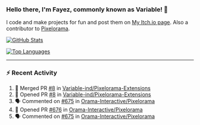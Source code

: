 ### Hello there, I'm Fayez, commonly known as Variable! 👋
I code and make projects for fun and post them on [My Itch.io page](https://variable-industries.itch.io/). Also a contributor to [Pixelorama](https://github.com/Orama-Interactive/Pixelorama).

[![GitHub Stats](https://github-readme-stats.vercel.app/api/?username=Variable-ind&show_icons=true&theme=merko)](https://github.com/anuraghazra/github-readme-stats)

[![Top Languages](https://github-readme-stats.vercel.app/api/top-langs/?username=Variable-ind&layout=compact&theme=merko)](https://github.com/anuraghazra/github-readme-stats)

---

### :zap: Recent Activity

<!--START_SECTION:activity-->
1. 🎉 Merged PR [#8](https://github.com/Variable-ind/Pixelorama-Extensions/pull/8) in [Variable-ind/Pixelorama-Extensions](https://github.com/Variable-ind/Pixelorama-Extensions)
2. 💪 Opened PR [#8](https://github.com/Variable-ind/Pixelorama-Extensions/pull/8) in [Variable-ind/Pixelorama-Extensions](https://github.com/Variable-ind/Pixelorama-Extensions)
3. 🗣 Commented on [#675](https://github.com/Orama-Interactive/Pixelorama/issues/675) in [Orama-Interactive/Pixelorama](https://github.com/Orama-Interactive/Pixelorama)
4. 💪 Opened PR [#676](https://github.com/Orama-Interactive/Pixelorama/pull/676) in [Orama-Interactive/Pixelorama](https://github.com/Orama-Interactive/Pixelorama)
5. 🗣 Commented on [#675](https://github.com/Orama-Interactive/Pixelorama/issues/675) in [Orama-Interactive/Pixelorama](https://github.com/Orama-Interactive/Pixelorama)
<!--END_SECTION:activity-->

<!--
**Variable-ind/Variable-ind** is a ✨ _special_ ✨ repository because its `README.md` (this file) appears on your GitHub profile.

Here are some ideas to get you started:
- 🌱 I’m currently studying at ...
- 🔭 I’m currently working on ...
- 👯 I’m looking to collaborate on ...
- 🤔 I’m looking for help with ...
- 💬 Ask me about ...
- 📫 How to reach me: ...
- ⚡ Fun fact: ...
-->
